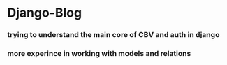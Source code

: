 # Django-Blog
### trying to understand the main core of CBV and auth in django
### more experince in working with models and relations
